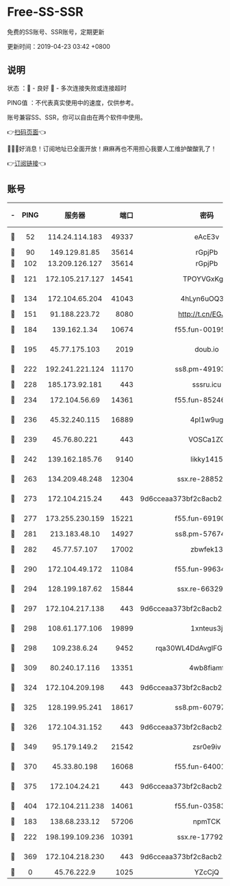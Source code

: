 # Free-SS-SSR

免费的SS账号、SSR账号，定期更新

更新时间：2019-04-23 03:42 +0800

## 说明

状态     ：🙂 - 良好 🙁 - 多次连接失败或连接超时

PING值   ：不代表真实使用中的速度，仅供参考。

账号兼容SS、SSR，你可以自由在两个软件中使用。

👉[扫码页面](https://liesauer.github.io/Free-SS-SSR/)👈

🎉🎉🎉好消息！订阅地址已全面开放！麻麻再也不用担心我要人工维护酸酸乳了！

👉[订阅链接](https://www.liesauer.net/yogurt/subscribe?ACCESS_TOKEN=DAYxR3mMaZAsaqUb)👈

## 账号

|-|PING|服务器|端口|密码|加密方式|区域|
|:----:|:----:|:-----:|-----:|:----:|:----:|:----:|
|🙂|52|114.24.114.183|49337|eAcE3v|chacha20-ietf|TW|
|🙂|90|149.129.81.85|35614|rGpjPb|rc4-md5|HK|
|🙂|102|13.209.126.127|35614|rGpjPb|rc4-md5|KR|
|🙂|121|172.105.217.127|14541|TPOYVGxKglpi|aes-256-cfb|JP|
|🙂|134|172.104.65.204|41043|4hLyn6uOQ3hU|aes-256-cfb|JP|
|🙂|151|91.188.223.72|8080|http://t.cn/EGJIyrl|rc4-md5|RU|
|🙂|184|139.162.1.34|10674|f55.fun-00195102|aes-256-cfb|SG|
|🙂|195|45.77.175.103|2019|doub.io|aes-128-ctr|SG|
|🙂|222|192.241.221.124|11170|ss8.pm-49193662|aes-256-cfb|US|
|🙂|228|185.173.92.181|443|sssru.icu|rc4-md5|RU|
|🙂|234|172.104.56.69|14361|f55.fun-85246360|aes-256-cfb|SG|
|🙂|236|45.32.240.115|16889|4pl1w9ug|aes-256-cfb|AU|
|🙂|239|45.76.80.221|443|VOSCa1ZG|aes-256-cfb|DE|
|🙂|242|139.162.185.76|9140|likky1415|aes-256-cfb|DE|
|🙂|263|134.209.48.248|12304|ssx.re-28852325|aes-256-cfb|US|
|🙂|273|172.104.215.24|443|9d6cceaa373bf2c8acb22e60b6a58be6|aes-256-cfb|US|
|🙂|277|173.255.230.159|15221|f55.fun-69190393|aes-256-cfb|US|
|🙂|281|213.183.48.10|14927|ss8.pm-57674644|rc4-md5|RU|
|🙂|282|45.77.57.107|17002|zbwfek13|aes-256-cfb|GB|
|🙂|290|172.104.49.172|11084|f55.fun-99634855|aes-256-cfb|SG|
|🙂|294|128.199.187.62|15844|ssx.re-66329792|aes-256-cfb|SG|
|🙂|297|172.104.217.138|443|9d6cceaa373bf2c8acb22e60b6a58be6|aes-256-cfb|US|
|🙂|298|108.61.177.106|19899|1xnteus3j|aes-256-cfb|FR|
|🙂|298|109.238.6.24|9452|rqa30WL4DdAvgIFG6Fs3znzTa|aes-256-cfb|FR|
|🙂|309|80.240.17.116|13351|4wb8fiamf|aes-256-cfb|DE|
|🙂|324|172.104.209.198|443|9d6cceaa373bf2c8acb22e60b6a58be6|aes-256-cfb|US|
|🙂|325|128.199.95.241|18617|ss8.pm-60797363|aes-256-cfb|SG|
|🙂|326|172.104.31.152|443|9d6cceaa373bf2c8acb22e60b6a58be6|aes-256-cfb|US|
|🙂|349|95.179.149.2|21542|zsr0e9iv|aes-256-cfb|NL|
|🙂|370|45.33.80.198|16068|f55.fun-64001749|aes-256-cfb|US|
|🙂|375|172.104.24.21|443|9d6cceaa373bf2c8acb22e60b6a58be6|aes-256-cfb|US|
|🙂|404|172.104.211.238|14061|f55.fun-03583408|aes-256-cfb|US|
|🙂|183|138.68.233.12|57206|npmTCK|rc4-md5|US|
|🙂|222|198.199.109.236|10391|ssx.re-17792971|aes-256-cfb|US|
|🙂|369|172.104.218.230|443|9d6cceaa373bf2c8acb22e60b6a58be6|aes-256-cfb|US|
|🙁|0|45.76.222.9|1025|YZcCjQ|rc4-md5|JP|

